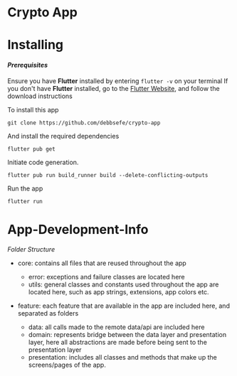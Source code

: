 # Crypto App

# Installing

#### _Prerequisites_

Ensure you have **Flutter** installed by entering `flutter -v` on your terminal
If you don't have **Flutter** installed, go to the [Flutter Website](http://flutter.dev), and follow the download instructions

To install this app

`git clone https://github.com/debbsefe/crypto-app`

And install the required dependencies

`flutter pub get`

Initiate code generation.

`flutter pub run build_runner build --delete-conflicting-outputs`

Run the app

`flutter run`

# App-Development-Info

_Folder Structure_

- core: contains all files that are reused throughout the app

  - error: exceptions and failure classes are located here
  - utils: general classes and constants used throughout the app are located here, such as app strings, extensions, app colors etc.

- feature: each feature that are available in the app are included here, and separated as folders

  - data: all calls made to the remote data/api are included here
  - domain: represents bridge between the data layer and presentation layer, here all abstractions are made before being sent to the presentation layer
  - presentation: includes all classes and methods that make up the screens/pages of the app.
